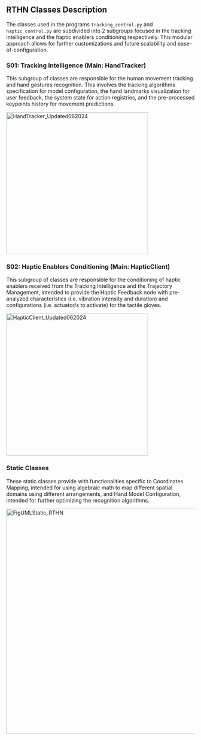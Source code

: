 ## RTHN Classes Description

The classes used in the programs ``tracking_control.py`` and ``haptic_control.py`` are subdivided into 2 subgroups focused in the tracking intelligence and the haptic enablers conditioning respectively. This modular approach allows for further customizations and future scalability and ease-of-configuration.

### S01: Tracking Intelligence (Main: HandTracker)

This subgroup of classes are responsible for the human movement tracking and hand gestures recognition. This involves the tracking algorithms specification for model configuration, the hand landmarks visualization for user feedback, the system state for action registries, and the pre-processed keypoints history for movement predictions.

<img height="379" alt="HandTracker_Updated062024" src="https://github.com/xriteamupv/Haptic_Teleop/assets/38531693/5f4d374c-9eb5-40b3-8a26-0d725571b952">


### S02: Haptic Enablers Conditioning (Main: HapticClient)

This subgroup of classes are responsible for the conditioning of haptic enablers received from the Tracking Intelligence and the Trajectory Management, intended to provide the Haptic Feedback node with pre-analyzed characteristics (i.e. vibration intensity and duration) and configurations (i.e. actuator/s to activate) for the tactile gloves.

<img height="379" alt="HapticClient_Updated062024" src="https://github.com/xriteamupv/Haptic_Teleop/assets/38531693/5d271f92-e3dc-45b2-9c62-2be7ad057dcf">


### Static Classes

These static classes provide with functionalities specific to Coordinates Mapping, intended for using algebraic math to map different spatial domains using different arrangements, and Hand Model Configuration, intended for further optimizing the recognition algorithms.

<img width="600" alt="FigUMLStatic_RTHN" src="https://github.com/xriteamupv/Haptic_Teleop/assets/38531693/fef2026a-01ed-42fd-b8cf-811062490ad7">

